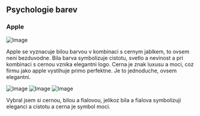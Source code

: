 ## Psychologie barev

### Apple
![Image](https://www.tailorbrands.com/wp-content/uploads/2021/01/apple_logo_1988.jpg)

Apple se vyznacuje bilou barvou v kombinaci s cernym jablkem, to ovsem neni bezduvodne. Bila barva symbolizuje cistotu, svetlo a nevinost a pri kombinaci s cernou vznika elegantni logo. Cerna je znak luxusu a moci, coz firmu jako apple vystihuje primo perfektne. Je to jednoduche, ovsem elegantni.

![Image](https://placehold.co/300x200/000000/FFF) ![Image](https://placehold.co/300x200/FFFFFF/000) ![Image](https://placehold.co/300x200/CB00FF/FFF)

Vybral jsem si cernou, bilou a fialovou, jelikoz bila a fialova symbolizuji eleganci a cistotu a cerna je symbol moci.
